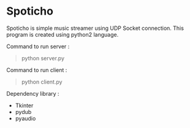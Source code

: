 # Spoticho

Spoticho is simple music streamer using UDP Socket connection. This program is created using python2 language.

Command to run server :
> python server.py

Command to run client :
> python client.py

Dependency library :
+ Tkinter
+ pydub
+ pyaudio
